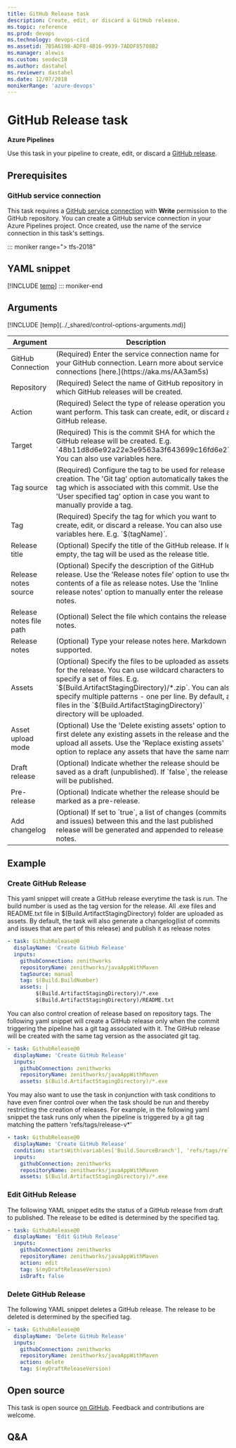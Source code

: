 ```yaml
---
title: GitHub Release task
description: Create, edit, or discard a GitHub release.
ms.topic: reference
ms.prod: devops
ms.technology: devops-cicd
ms.assetid: 7B5A6198-ADF8-4B16-9939-7ADDF85708B2
ms.manager: alewis
ms.custom: seodec18
ms.author: dastahel
ms.reviewer: dastahel
ms.date: 12/07/2018
monikerRange: 'azure-devops'
---
```


# GitHub Release task

**Azure Pipelines**

Use this task in your pipeline to create, edit, or discard a [GitHub release](https://help.github.com/categories/releases/).

## Prerequisites

### GitHub service connection
This task requires a [GitHub service connection](../../library/service-endpoints.md#sep-github) with **Write** permission to the GitHub repository. You can create a GitHub service connection in your Azure Pipelines project. Once created, use the name of the service connection in this task's settings.

::: moniker range="> tfs-2018"
## YAML snippet
[!INCLUDE [temp](../_shared/yaml/GitHubReleaseV0.md)]
::: moniker-end

## Arguments

<table><thead><tr><th>Argument</th><th>Description</th></tr></thead>
<tr><td>GitHub Connection</td><td>(Required) Enter the service connection name for your GitHub connection. Learn more about service connections [here.](https://aka.ms/AA3am5s)</td></tr>
<tr><td>Repository</td><td>(Required) Select the name of GitHub repository in which GitHub releases will be created.</td></tr>
<tr><td>Action</td><td>(Required) Select the type of release operation you want perform. This task can create, edit, or discard a GitHub release.</td></tr>
<tr><td>Target</td><td>(Required) This is the commit SHA for which the GitHub release will be created. E.g. `48b11d8d6e92a22e3e9563a3f643699c16fd6e27`. You can also use variables here.</td></tr>
<tr><td>Tag source</td><td>(Required) Configure the tag to be used for release creation. The 'Git tag' option automatically takes the tag which is associated with this commit. Use the 'User specified tag' option in case you want to manually provide a tag.</td></tr>
<tr><td>Tag</td><td>(Required) Specify the tag for which you want to create, edit, or discard a release. You can also use variables here. E.g. `$(tagName)`.</td></tr>
<tr><td>Release title</td><td>(Optional) Specify the title of the GitHub release. If left empty, the tag will be used as the release title.</td></tr>
<tr><td>Release notes source</td><td>(Optional) Specify the description of the GitHub release. Use the 'Release notes file' option to use the contents of a file as release notes. Use the 'Inline release notes' option to manually enter the release notes.</td></tr>
<tr><td>Release notes file path</td><td>(Optional) Select the file which contains the release notes.</td></tr>
<tr><td>Release notes</td><td>(Optional) Type your release notes here. Markdown is supported.</td></tr>
<tr><td>Assets</td><td>(Optional) Specify the files to be uploaded as assets for the release. You can use wildcard characters to specify a set of files. E.g. `$(Build.ArtifactStagingDirectory)/*.zip`. You can also specify multiple patterns - one per line. By default, all files in the `$(Build.ArtifactStagingDirectory)` directory will be uploaded.</td></tr>
<tr><td>Asset upload mode</td><td>(Optional) Use the 'Delete existing assets' option to first delete any existing assets in the release and then upload all assets. Use the 'Replace existing assets' option to replace any assets that have the same name.</td></tr>
<tr><td>Draft release</td><td>(Optional) Indicate whether the release should be saved as a draft (unpublished). If `false`, the release will be published.</td></tr>
<tr><td>Pre-release</td><td>(Optional) Indicate whether the release should be marked as a pre-release.</td></tr>
<tr><td>Add changelog</td><td>(Optional) If set to `true`, a list of changes (commits and issues) between this and the last published release will be generated and appended to release notes.</td></tr>
[!INCLUDE [temp](../_shared/control-options-arguments.md)]
</table>

## Example

### Create GitHub Release

This yaml snippet will create a GitHub release everytime the task is run. The build number is used as the tag version for the release. All .exe files and README.txt file in $(Build.ArtifactStagingDirectory) folder are uploaded as assets. By default, the task will also generate a changelog(list of commits and issues that are part of this release) and publish it as release notes

```YAML
- task: GithubRelease@0 
  displayName: 'Create GitHub Release'      
  inputs:
    githubConnection: zenithworks
    repositoryName: zenithworks/javaAppWithMaven
    tagSource: manual
    tag: $(Build.BuildNumber)      
    assets: |
         $(Build.ArtifactStagingDirectory)/*.exe
         $(Build.ArtifactStagingDirectory)/README.txt
```


You can also control creation of release based on repository tags. The following yaml snippet will create a GitHub release only when the commit triggering the pipeline has a git tag associated with it. The GitHub release will be created with the same tag version as the associated git tag.

```YAML
- task: GithubRelease@0 
  displayName: 'Create GitHub Release'      
  inputs:
    githubConnection: zenithworks
    repositoryName: zenithworks/javaAppWithMaven           
    assets: $(Build.ArtifactStagingDirectory)/*.exe
```

You may also want to use the task in conjunction with task conditions to have even finer control over when the task should be run and thereby restricting the creation of releases. For example, in the following yaml snippet the task runs only when the pipeline is triggered by a git tag matching the pattern 'refs/tags/release-v*'

```YAML
- task: GithubRelease@0 
  displayName: 'Create GitHub Release'   
  condition: startsWith(variables['Build.SourceBranch'], 'refs/tags/release-v')   
  inputs:
    githubConnection: zenithworks
    repositoryName: zenithworks/javaAppWithMaven           
    assets: $(Build.ArtifactStagingDirectory)/*.exe
```


### Edit GitHub Release

The following YAML snippet edits the status of a GitHub release from draft to published. The release to be edited is determined by the specified tag.

```YAML
- task: GithubRelease@0
  displayName: 'Edit GitHub Release'
  inputs:
    githubConnection: zenithworks
    repositoryName: zenithworks/javaAppWithMaven
    action: edit
    tag: $(myDraftReleaseVersion)
    isDraft: false
```


### Delete GitHub Release

The following YAML snippet deletes a GitHub release. The release to be deleted is determined by the specified tag.

```YAML
- task: GithubRelease@0
  displayName: 'Delete GitHub Release'
  inputs:
    githubConnection: zenithworks
    repositoryName: zenithworks/javaAppWithMaven
    action: delete
    tag: $(myDraftReleaseVersion)
```


## Open source

This task is open source [on GitHub](https://github.com/Microsoft/azure-pipelines-tasks). Feedback and contributions are welcome.

## Q&A

<!-- BEGINSECTION class="md-qanda" -->

<!-- ENDSECTION -->
